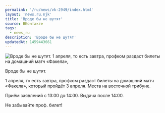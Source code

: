 ```yaml
---
permalink: '/ru/news/vk-2949/index.html'
layout: 'news.ru.njk'
title: 'Вроде бы не шутят'
source: ВКонтакте
tags:
  - news_ru
description: 'Вроде бы не шутят'
updatedAt: 1459443661
---
```

![Вроде бы не шутят. 1 апреля, то есть завтра, профком раздаст билеты на домашний матч «Факела»,](https://sun9-39.userapi.com/impf/c631228/v631228029/1fe25/LuvAlrVgsTs.jpg?size=800x533&quality=96&proxy=1&sign=a4f31d1df330efd769c368d022e2db31&c_uniq_tag=la6zyTSnH-sqKwY2OnC-8qMg4Ftj2x28GAENBlIi328&type=album)

Вроде бы не шутят.

1 апреля, то есть завтра, профком раздаст билеты на домашний матч «Факела», который пройдёт 3 апреля. Места на восточной трибуне.

Приём заявлений с 13:00 до 14:00. Выдача после 14:00.

Не забывайте проф. билет!
